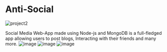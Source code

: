 # Anti-Social

![project2](https://user-images.githubusercontent.com/79148315/187667563-b3abb428-b2f1-4eae-aaff-9a4cfdac1c2e.png)

Social Media Web-App made using Node-js and MongoDB is a full-fledged app allowing users to post blogs, Interacting with
their friends and many more.
![image](https://user-images.githubusercontent.com/79148315/187760337-876fd0f1-1116-432f-9a55-7466dcdb0cd7.png)
![image](https://user-images.githubusercontent.com/79148315/187760406-590f7503-7c79-4bc5-b915-701e22785ba9.png)
![image](https://user-images.githubusercontent.com/79148315/187760478-c14ae5c5-9ba8-45e8-834c-a161c0568564.png)
